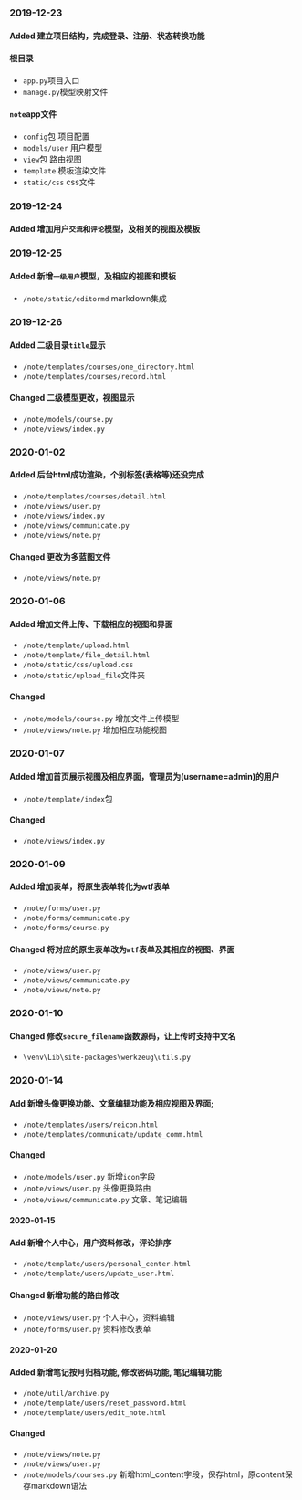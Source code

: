 ### 2019-12-23
#### Added 建立项目结构，完成登录、注册、状态转换功能

#### 根目录
* `app.py`项目入口
* `manage.py`模型映射文件

#### `note`app文件
* `config`包   项目配置
* `models/user`  用户模型
* `view`包 路由视图
* `template` 模板渲染文件
* `static/css` css文件



### 2019-12-24
#### Added 增加用户`交流`和`评论`模型，及相关的视图及模板

### 2019-12-25
#### Added 新增`一级用户`模型，及相应的视图和模板
* `/note/static/editormd`  markdown集成

### 2019-12-26
#### Added 二级目录`title`显示
* `/note/templates/courses/one_directory.html`
* `/note/templates/courses/record.html`

#### Changed  二级模型更改，视图显示
* `/note/models/course.py`
* `/note/views/index.py`


### 2020-01-02
#### Added 后台html成功渲染，个别标签(表格等)还没完成
* `/note/templates/courses/detail.html`
* `/note/views/user.py`
* `/note/views/index.py`
* `/note/views/communicate.py`
* `/note/views/note.py`

#### Changed 更改为多蓝图文件
* `/note/views/note.py`


### 2020-01-06
#### Added 增加文件上传、下载相应的视图和界面
* `/note/template/upload.html`
* `/note/template/file_detail.html`
* `/note/static/css/upload.css`
* `/note/static/upload_file`文件夹

#### Changed
* `/note/models/course.py`  增加文件上传模型
* `/note/views/note.py`  增加相应功能视图


### 2020-01-07
#### Added  增加首页展示视图及相应界面，管理员为(username=admin)的用户
* `/note/template/index`包

#### Changed
* `/note/views/index.py`


### 2020-01-09
#### Added  增加表单，将原生表单转化为wtf表单
* `/note/forms/user.py`
* `/note/forms/communicate.py`
* `/note/forms/course.py`

#### Changed 将对应的原生表单改为`wtf`表单及其相应的视图、界面
* `/note/views/user.py`
* `/note/views/communicate.py`
* `/note/views/note.py`


### 2020-01-10
#### Changed  修改`secure_filename`函数源码，让上传时支持中文名
* `\venv\Lib\site-packages\werkzeug\utils.py`


### 2020-01-14
#### Add  新增头像更换功能、文章编辑功能及相应视图及界面;
* `/note/templates/users/reicon.html`
* `/note/templates/communicate/update_comm.html`

#### Changed
* `/note/models/user.py`  新增`icon`字段
* `/note/views/user.py`   头像更换路由
* `/note/views/communicate.py` 文章、笔记编辑


#### 2020-01-15
#### Add 新增个人中心，用户资料修改，评论排序
* `/note/template/users/personal_center.html`
* `/note/template/users/update_user.html`

#### Changed 新增功能的路由修改
* `/note/views/user.py`   个人中心，资料编辑
* `/note/forms/user.py`   资料修改表单


#### 2020-01-20
#### Added  新增笔记按月归档功能, 修改密码功能, 笔记编辑功能
* `/note/util/archive.py`
* `/note/template/users/reset_password.html`
* `/note/template/users/edit_note.html`

#### Changed 
* `/note/views/note.py`
* `/note/views/user.py`
* `/note/models/courses.py` 新增html_content字段，保存html，原content保存markdown语法

